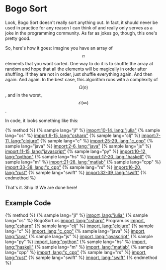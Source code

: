 # Bogo Sort
Look, Bogo Sort doesn't really sort anything out.
In fact, it should never be used in practice for any reason I can think of and really only serves as a joke in the programming community.
As far as jokes go, though, this one's pretty good.

So, here's how it goes:
imagine you have an array of $$n$$ elements that you want sorted.
One way to do it is to shuffle the array at random and hope that all the elements will be magically in order after shuffling.
If they are not in order, just shuffle everything again.
And then again. And again.
In the best case, this algorithm runs with a complexity of $$\Omega(n)$$, and in the worst, $$\mathcal{O}(\infty)$$.

In code, it looks something like this:

{% method %}
{% sample lang="jl" %}
[import:10-14, lang:"julia"](code/julia/bogo.jl)
{% sample lang="cs" %}
[import:9-15, lang:"csharp"](code/csharp/BogoSort.cs)
{% sample lang="clj" %}
[import:7-11, lang:"clojure"](code/clojure/bogo.clj)
{% sample lang="c" %}
[import:25-29, lang:"c_cpp"](code/c/bogo_sort.c)
{% sample lang="java" %}
[import:2-6, lang:"java"](code/java/bogo.java)
{% sample lang="js" %}
[import:11-15, lang:"javascript"](code/javascript/bogo.js)
{% sample lang="py" %}
[import:10-12, lang:"python"](code/python/bogo.py)
{% sample lang="hs" %}
[import:17-20, lang:"haskell"](code/haskell/bogoSort.hs)
{% sample lang="m" %}
[import:21-28, lang:"matlab"](code/matlab/bogosort.m)
{% sample lang="cpp" %}
[import:33-38, lang:"c_cpp"](code/c++/bogosort.cpp)
{% sample lang="rs" %}
[import:16-20, lang:"rust"](code/rust/bogosort.rs)
{% sample lang="swift" %}
[import:32-39, lang:"swift"](code/swift/bogosort.swift)
{% endmethod %}

That's it.
Ship it!
We are done here!

## Example Code

{% method %}
{% sample lang="jl" %}
[import, lang:"julia"](code/julia/bogo.jl)
{% sample lang="cs" %}
BogoSort.cs
[import, lang:"csharp"](code/csharp/BogoSort.cs)
Program.cs
[import, lang:"csharp"](code/csharp/Program.cs)
{% sample lang="clj" %}
[import, lang:"clojure"](code/clojure/bogo.clj)
{% sample lang="c" %}
[import, lang:"c_cpp"](code/c/bogo_sort.c)
{% sample lang="java" %}
[import, lang:"java"](code/java/bogo.java)
{% sample lang="js" %}
[import, lang:"javascript"](code/javascript/bogo.js)
{% sample lang="py" %}
[import, lang:"python"](code/python/bogo.py)
{% sample lang="hs" %}
[import, lang:"haskell"](code/haskell/bogoSort.hs)
{% sample lang="m" %}
[import, lang:"matlab"](code/matlab/bogosort.m)
{% sample lang="cpp" %}
[import, lang:"c_cpp"](code/c++/bogosort.cpp)
{% sample lang="rs" %}
[import, lang:"rust"](code/rust/bogosort.rs)
{% sample lang="swift" %}
[import, lang:"swift"](code/swift/bogosort.swift)
{% endmethod %}


<script>
MathJax.Hub.Queue(["Typeset",MathJax.Hub]);
</script>
$$
\newcommand{\d}{\mathrm{d}}
\newcommand{\bff}{\boldsymbol{f}}
\newcommand{\bfg}{\boldsymbol{g}}
\newcommand{\bfp}{\boldsymbol{p}}
\newcommand{\bfq}{\boldsymbol{q}}
\newcommand{\bfx}{\boldsymbol{x}}
\newcommand{\bfu}{\boldsymbol{u}}
\newcommand{\bfv}{\boldsymbol{v}}
\newcommand{\bfA}{\boldsymbol{A}}
\newcommand{\bfB}{\boldsymbol{B}}
\newcommand{\bfC}{\boldsymbol{C}}
\newcommand{\bfM}{\boldsymbol{M}}
\newcommand{\bfJ}{\boldsymbol{J}}
\newcommand{\bfR}{\boldsymbol{R}}
\newcommand{\bfT}{\boldsymbol{T}}
\newcommand{\bfomega}{\boldsymbol{\omega}}
\newcommand{\bftau}{\boldsymbol{\tau}}
$$
